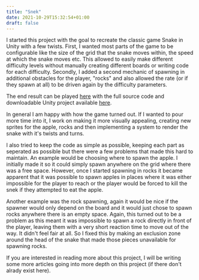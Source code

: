 ```yaml
---
title: "Snek"
date: 2021-10-29T15:32:54+01:00
draft: false
---
```

I started this project with the goal to recreate the classic game Snake in Unity with a few twists. First, I wanted most parts of the game to be configurable like the size of the grid that the snake moves within, the speed at which the snake moves etc. This allowed to easily make different difficulty levels without manually creating different boards or writing code for each difficulty.  Secondly, I added a second mechanic of spawning in additional obstacles for the player, "rocks" and also allowed the rate (or if they spawn at all) to be driven again by the difficulty parameters.

The end result can be played [here](https://play.unity.com/mg/other/snek-6xio) with the full source code and downloadable Unity project available [here](https://github.com/stuart-payne/Snek).

In general I am happy with how the game turned out. If I wanted to pour more time into it, I work on making it more visually appealing, creating new sprites for the apple, rocks and then implementing a system to render the snake with it's twists and turns. 

I also tried to keep the code as simple as possible, keeping each part as seperated as possible but there were a few problems that made this hard to maintain. An example would be choosing where to spawn the apple. I initially made it so it could simply spawn anywhere on the grid where there was a free space. However, once I started spawning in rocks it became apparent that it was possible to spawn apples in places where it was either impossible for the player to reach or the player would be forced to kill the snek if they attempted to eat the apple. 

Another example was the rock spawning, again it would be nice if the spawner would only depend on the board and it would just chose to spawn rocks anywhere there is an empty space. Again, this turned out to be a problem as this meant it was impossible to spawn a rock directly in front of the player, leaving them with a very short reaction time to move out of the way. It didn't feel fair at all. So I fixed this by making an exclusion zone around the head of the snake that made those pieces unavailable for spawning rocks.

If you are interested in reading more about this project, I will be writing some more articles going into more depth on this project (if there don't alrady exist here).